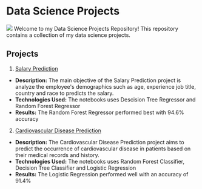 # Data Science Projects
![](https://lh3.googleusercontent.com/yuUrDV2DAtBRvItHZ2FvXMkPbHR5NEt4kXbpp8dgK-r9jI9-irP19GJb2CvdBRYmy41KG4BxFu2Hod9GzdgGc46iYmm7As4bNNsc-JP7vYwY8d1BzHgZdvKR7H4xtLM20zR9gn0PJE-nQU0navp9Xh0pHc3Cp-CjYUENN7dWZ3NJiw8CiHFEJn7Mc0ul_A)
Welcome to my Data Science Projects Repository! This repository contains a collection of my data science projects.

## Projects

1. [Salary Prediction](https://github.com/popifreshmgf/Data-Science-Projects/blob/main/Salary%20Prediction.ipynb) 
- **Description:** The main objective of the Salary Prediction project is analyze the employee's demographics such as  age, experience job title, country and race to predicts the salary.
- **Technologies Used:** The notebooks uses Descision Tree Regressor and Random Forest Regressor
- **Results:** The Random Forest Regressor performed best with 94.6% accuracy
2. [Cardiovascular Disease Prediction](https://github.com/popifreshmgf/Data-Science-Projects/blob/main/Cadivascular%20Disease%20Prediction.ipynb)
- **Description:** The Cardiovascular Disease Prediction project aims to predict the occurrence of cardiovascular disease in patients based on their medical records and history.
- **Technologies Used:** The notebooks uses Random Forest Classifier, Decision Tree Classifier and Logistic Regression
- **Results:** The Logistic Regression performed well with an accuracy of 91.4%
  
